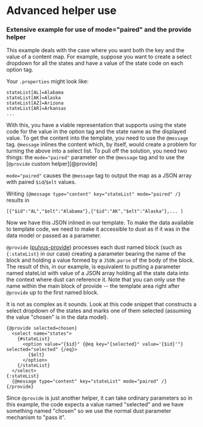Advanced helper use
===================

### Extensive example for use of mode="paired" and the provide helper

This example deals with the case where you want both the key and the value of a content map. For example, suppose you want to create a select dropdown for all the states and have a value of the state code on each option tag.

Your `.properties` might look like:

```
stateList[AL]=Alabama
stateList[AK]=Alaska
stateList[AZ]=Arizona
stateList[AR]=Arkansas
...
```

With this, you have a viable representation that supports using the state code for the value in the option tag and the state name as the displayed value. To get the content into the template, you need to use the `@message` tag. `@message` inlines the content which, by itself, would create a problem for turning the above into a select list. To pull off the solution, you need two things: the `mode="paired"` parameter on the `@message` tag and to use the [`@provide` custom helper][@provide]

`mode="paired"` causes the `@message` tag to output the map as a JSON array with paired `$id`/`$elt` values.

Writing `{@message type="content" key="stateList" mode="paired" /}` results in

```
[{"$id":"AL","$elt":"Alabama"},{"$id":"AK","$elt":"Alaska"},... ]
```

Now we have this JSON inlined in our template. To make the data available to template code, we need to make it accessible to dust as if it was in the data model or passed as a parameter.

`@provide` ([pulvus-provide](https://www.npmjs.com/package/pulvus-provide)) processes each dust named block (such as `{:stateList}` in our case) creating a parameter bearing the name of the block and holding a value formed by a `JSON.parse` of the body of the block. The result of this, in our example, is equivalent to putting a parameter named stateList with value of a JSON array holding all the state data into the context where dust can reference it. Note that you can only use the name within the main block of provide -- the template area right after `@provide` up to the first named block.

It is not as complex as it sounds. Look at this code snippet that constructs a
select dropdown of the states and marks one of them selected (assuming the
value "chosen" is in the data model).

```
{@provide selected=chosen}
  <select name="states">
    {#stateList}
      <option value="{$id}" {@eq key="{selected}" value='{$id}'"} selected="selected" {/eq}>
        {$elt}
      </option>
    {/stateList}
  </select>
{:stateList}
  {@message type="content" key="stateList" mode="paired" /}
{/provide}
 ```

Since `@provide` is just another helper, it can take ordinary parameters so in this example, the code expects a value named "selected" and we have something named "chosen" so we use the normal dust parameter mechanism to "pass it".


